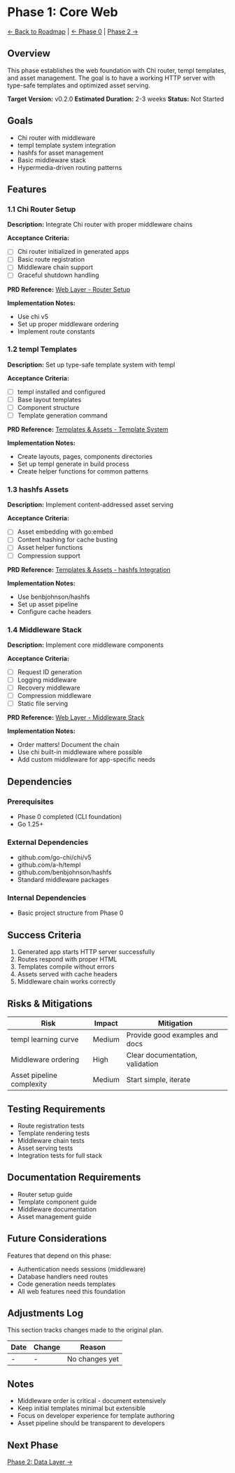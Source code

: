 # Phase 1: Core Web

[← Back to Roadmap](../README.md) | [← Phase 0](./0-foundation.md) | [Phase 2 →](./2-data-layer.md)

## Overview

This phase establishes the web foundation with Chi router, templ templates, and asset management. The goal is to have a working HTTP server with type-safe templates and optimized asset serving.

**Target Version:** v0.2.0
**Estimated Duration:** 2-3 weeks
**Status:** Not Started

## Goals

- Chi router with middleware
- templ template system integration
- hashfs for asset management
- Basic middleware stack
- Hypermedia-driven routing patterns

## Features

### 1.1 Chi Router Setup

**Description:** Integrate Chi router with proper middleware chains

**Acceptance Criteria:**

- [ ] Chi router initialized in generated apps
- [ ] Basic route registration
- [ ] Middleware chain support
- [ ] Graceful shutdown handling

**PRD Reference:** [Web Layer - Router Setup](../../prd/5_web_layer.md#router-setup)

**Implementation Notes:**

- Use chi v5
- Set up proper middleware ordering
- Implement route constants

### 1.2 templ Templates

**Description:** Set up type-safe template system with templ

**Acceptance Criteria:**

- [ ] templ installed and configured
- [ ] Base layout templates
- [ ] Component structure
- [ ] Template generation command

**PRD Reference:** [Templates & Assets - Template System](../../prd/7_templates_assets.md#template-system)

**Implementation Notes:**

- Create layouts, pages, components directories
- Set up templ generate in build process
- Create helper functions for common patterns

### 1.3 hashfs Assets

**Description:** Implement content-addressed asset serving

**Acceptance Criteria:**

- [ ] Asset embedding with go:embed
- [ ] Content hashing for cache busting
- [ ] Asset helper functions
- [ ] Compression support

**PRD Reference:** [Templates & Assets - hashfs Integration](../../prd/7_templates_assets.md#hashfs-integration)

**Implementation Notes:**

- Use benbjohnson/hashfs
- Set up asset pipeline
- Configure cache headers

### 1.4 Middleware Stack

**Description:** Implement core middleware components

**Acceptance Criteria:**

- [ ] Request ID generation
- [ ] Logging middleware
- [ ] Recovery middleware
- [ ] Compression middleware
- [ ] Static file serving

**PRD Reference:** [Web Layer - Middleware Stack](../../prd/5_web_layer.md#middleware-stack)

**Implementation Notes:**

- Order matters! Document the chain
- Use chi built-in middleware where possible
- Add custom middleware for app-specific needs

## Dependencies

### Prerequisites

- Phase 0 completed (CLI foundation)
- Go 1.25+

### External Dependencies

- github.com/go-chi/chi/v5
- github.com/a-h/templ
- github.com/benbjohnson/hashfs
- Standard middleware packages

### Internal Dependencies

- Basic project structure from Phase 0

## Success Criteria

1. Generated app starts HTTP server successfully
2. Routes respond with proper HTML
3. Templates compile without errors
4. Assets served with cache headers
5. Middleware chain works correctly

## Risks & Mitigations

| Risk | Impact | Mitigation |
|------|--------|------------|
| templ learning curve | Medium | Provide good examples and docs |
| Middleware ordering | High | Clear documentation, validation |
| Asset pipeline complexity | Medium | Start simple, iterate |

## Testing Requirements

- Route registration tests
- Template rendering tests
- Middleware chain tests
- Asset serving tests
- Integration tests for full stack

## Documentation Requirements

- Router setup guide
- Template component guide
- Middleware documentation
- Asset management guide

## Future Considerations

Features that depend on this phase:

- Authentication needs sessions (middleware)
- Database handlers need routes
- Code generation needs templates
- All web features need this foundation

## Adjustments Log

This section tracks changes made to the original plan.

| Date | Change | Reason |
|------|--------|--------|
| - | - | No changes yet |

## Notes

- Middleware order is critical - document extensively
- Keep initial templates minimal but extensible
- Focus on developer experience for template authoring
- Asset pipeline should be transparent to developers

## Next Phase

[Phase 2: Data Layer →](./2-data-layer.md)
